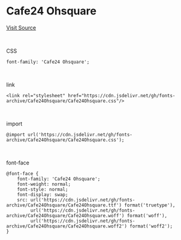 # Cafe24 Ohsquare

[Visit Source](https://fonts.cafe24.com/)

&nbsp;

CSS

```
font-family: 'Cafe24 Ohsquare';
```

&nbsp;

link

```
<link rel="stylesheet" href="https://cdn.jsdelivr.net/gh/fonts-archive/Cafe24Ohsquare/Cafe24Ohsquare.css"/>
```

&nbsp;

import

```
@import url('https://cdn.jsdelivr.net/gh/fonts-archive/Cafe24Ohsquare/Cafe24Ohsquare.css');
```

&nbsp;

font-face

```
@font-face {
    font-family: 'Cafe24 Ohsquare';
    font-weight: normal;
    font-style: normal;
    font-display: swap;
    src: url('https://cdn.jsdelivr.net/gh/fonts-archive/Cafe24Ohsquare/Cafe24Ohsquare.ttf') format('truetype'),
         url('https://cdn.jsdelivr.net/gh/fonts-archive/Cafe24Ohsquare/Cafe24Ohsquare.woff') format('woff'),
         url('https://cdn.jsdelivr.net/gh/fonts-archive/Cafe24Ohsquare/Cafe24Ohsquare.woff2') format('woff2');
}
```
